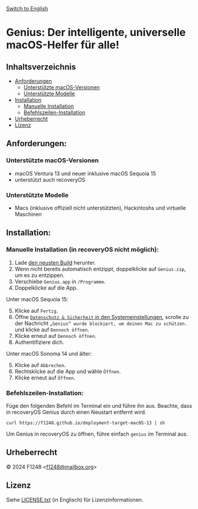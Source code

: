 [Switch to English](README.md)

# Genius: Der intelligente, universelle macOS-Helfer für alle!

## Inhaltsverzeichnis

- [Anforderungen](#anforderungen)
	- [Unterstützte macOS-Versionen](#unterstützte-macos-versionen)
	- [Unterstützte Modelle](#unterstützte-modelle)
- [Installation](#installation)
	- [Manuelle Installation](#manuelle-installation-in-recoveryos-nicht-möglich)
	- [Befehlszeilen-Installation](#befehlszeilen-installation)
- [Urheberrecht](#urheberrecht)
- [Lizenz](#lizenz)

## Anforderungen:

### Unterstützte macOS-Versionen

- macOS Ventura 13 und neuer inklusive macOS Sequoia 15
- unterstützt auch recoveryOS

### Unterstützte Modelle

- Macs (inklusive offiziell nicht unterstützten), Hackintoshs und virtuelle Maschinen

## Installation:

### Manuelle Installation (in recoveryOS nicht möglich):

1. Lade [den neusten Build](https://nightly.link/F1248/Genius/workflows/Build-Genius/deployment-target-macOS-13/Genius.zip) herunter.
2. Wenn nicht bereits automatisch entzippt, doppelklicke auf `Genius.zip`, um es zu entzippen.
3. Verschiebe `Genius.app` in `/Programme`.
4. Doppelklicke auf die App.

Unter macOS Sequoia 15:

5. Klicke auf `Fertig`.
6. Öffne [`Datenschutz & Sicherheit` in den Systemeinstellungen](https://f1248.github.io/r?d=x-apple.systempreferences:com.apple.settings.PrivacySecurity.extension), scrolle zu der Nachricht `„Genius“ wurde blockiert, um deinen Mac zu schützen.` und klicke auf `Dennoch öffnen`.
7. Klicke erneut auf `Dennoch öffnen`.
8. Authentifiziere dich.

Unter macOS Sonoma 14 und älter:

5. Klicke auf `Abbrechen`.
6. Rechtsklicke auf die App und wähle `Öffnen`.
7. Klicke erneut auf `Öffnen`.

### Befehlszeilen-Installation:

Füge den folgenden Befehl im Terminal ein und führe ihn aus. Beachte, dass in recoveryOS Genius durch einen Neustart entfernt wird.

```
curl https://f1248.github.io/deployment-target-macOS-13 | sh
```

Um Genius in recoveryOS zu öffnen, führe einfach `genius` im Terminal aus.

## Urheberrecht
© 2024 F1248 <[f1248@mailbox.org](mailto:f1248@mailbox.org)>

## Lizenz
Siehe [LICENSE.txt](LICENSE.txt) (in Englisch) für Lizenzinformationen.
